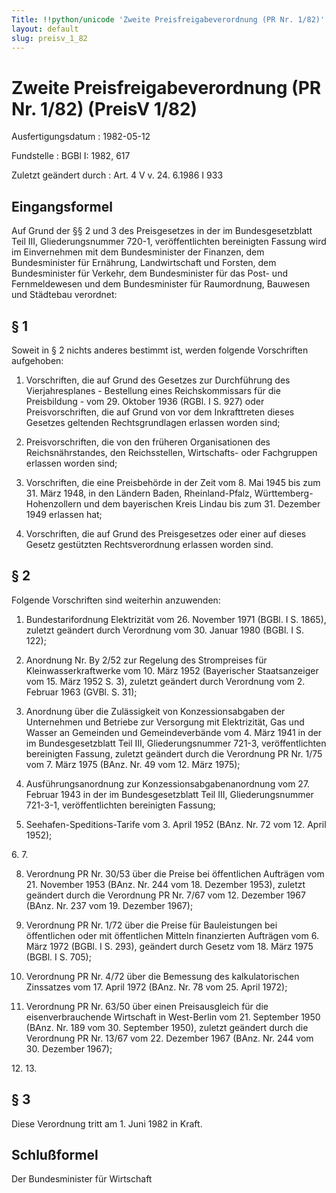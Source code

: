 ```yaml
---
Title: !!python/unicode 'Zweite Preisfreigabeverordnung (PR Nr. 1/82)'
layout: default
slug: preisv_1_82
---
```


# Zweite Preisfreigabeverordnung (PR Nr. 1/82) (PreisV 1/82)

Ausfertigungsdatum
:   1982-05-12

Fundstelle
:   BGBl I: 1982, 617

Zuletzt geändert durch
:   Art. 4 V v. 24. 6.1986 I 933


## Eingangsformel

Auf Grund der §§ 2 und 3 des Preisgesetzes in der im Bundesgesetzblatt
Teil III, Gliederungsnummer 720-1, veröffentlichten bereinigten
Fassung wird im Einvernehmen mit dem Bundesminister der Finanzen, dem
Bundesminister für Ernährung, Landwirtschaft und Forsten, dem
Bundesminister für Verkehr, dem Bundesminister für das Post- und
Fernmeldewesen und dem Bundesminister für Raumordnung, Bauwesen und
Städtebau verordnet:


## § 1

Soweit in § 2 nichts anderes bestimmt ist, werden folgende
Vorschriften aufgehoben:

1.  Vorschriften, die auf Grund des Gesetzes zur Durchführung des
    Vierjahresplanes - Bestellung eines Reichskommissars für die
    Preisbildung - vom 29. Oktober 1936 (RGBl. I S. 927) oder
    Preisvorschriften, die auf Grund von vor dem Inkrafttreten dieses
    Gesetzes geltenden Rechtsgrundlagen erlassen worden sind;


2.  Preisvorschriften, die von den früheren Organisationen des
    Reichsnährstandes, den Reichsstellen, Wirtschafts- oder Fachgruppen
    erlassen worden sind;


3.  Vorschriften, die eine Preisbehörde in der Zeit vom 8. Mai 1945 bis
    zum 31. März 1948, in den Ländern Baden, Rheinland-Pfalz, Württemberg-
    Hohenzollern und dem bayerischen Kreis Lindau bis zum 31. Dezember
    1949 erlassen hat;


4.  Vorschriften, die auf Grund des Preisgesetzes oder einer auf dieses
    Gesetz gestützten Rechtsverordnung erlassen worden sind.





## § 2

Folgende Vorschriften sind weiterhin anzuwenden:

1.  Bundestarifordnung Elektrizität vom 26. November 1971 (BGBl. I S.
    1865), zuletzt geändert durch Verordnung vom 30. Januar 1980 (BGBl. I
    S. 122);


2.  Anordnung Nr. By 2/52 zur Regelung des Strompreises für
    Kleinwasserkraftwerke vom 10. März 1952 (Bayerischer Staatsanzeiger
    vom 15. März 1952 S. 3), zuletzt geändert durch Verordnung vom 2.
    Februar 1963 (GVBl. S. 31);


3.  Anordnung über die Zulässigkeit von Konzessionsabgaben der Unternehmen
    und Betriebe zur Versorgung mit Elektrizität, Gas und Wasser an
    Gemeinden und Gemeindeverbände vom 4. März 1941 in der im
    Bundesgesetzblatt Teil III, Gliederungsnummer 721-3, veröffentlichten
    bereinigten Fassung, zuletzt geändert durch die Verordnung PR Nr. 1/75
    vom 7. März 1975 (BAnz. Nr. 49 vom 12. März 1975);


4.  Ausführungsanordnung zur Konzessionsabgabenanordnung vom 27. Februar
    1943 in der im Bundesgesetzblatt Teil III, Gliederungsnummer 721-3-1,
    veröffentlichten bereinigten Fassung;


5.  Seehafen-Speditions-Tarife vom 3. April 1952 (BAnz. Nr. 72 vom 12.
    April 1952);



6\.
7\.

8.  Verordnung PR Nr. 30/53 über die Preise bei öffentlichen Aufträgen vom
    21\. November 1953 (BAnz. Nr. 244 vom 18. Dezember 1953), zuletzt
    geändert durch die Verordnung PR Nr. 7/67 vom 12. Dezember 1967 (BAnz.
    Nr. 237 vom 19. Dezember 1967);


9.  Verordnung PR Nr. 1/72 über die Preise für Bauleistungen bei
    öffentlichen oder mit öffentlichen Mitteln finanzierten Aufträgen vom
    6\. März 1972 (BGBl. I S. 293), geändert durch Gesetz vom 18. März 1975
    (BGBl. I S. 705);


10. Verordnung PR Nr. 4/72 über die Bemessung des kalkulatorischen
    Zinssatzes vom 17. April 1972 (BAnz. Nr. 78 vom 25. April 1972);


11. Verordnung PR Nr. 63/50 über einen Preisausgleich für die
    eisenverbrauchende Wirtschaft in West-Berlin vom 21. September 1950
    (BAnz. Nr. 189 vom 30. September 1950), zuletzt geändert durch die
    Verordnung PR Nr. 13/67 vom 22. Dezember 1967 (BAnz. Nr. 244 vom 30.
    Dezember 1967);



12\.
13\.


## § 3

Diese Verordnung tritt am 1. Juni 1982 in Kraft.


## Schlußformel

Der Bundesminister für Wirtschaft

